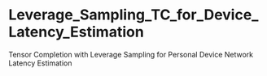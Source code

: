 # Leverage_Sampling_TC_for_Device_Latency_Estimation
Tensor Completion with Leverage Sampling for Personal Device Network Latency Estimation

